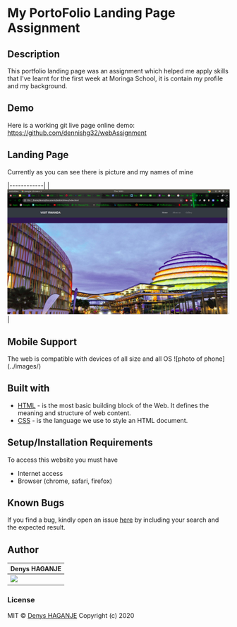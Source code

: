 # My PortoFolio Landing Page Assignment
## Description
This portfolio landing page was an assignment which helped me apply skills that I've learnt for the first week at Moringa School, it is contain my profile and my background.

## Demo
Here is a working git live page online demo: https://github.com/dennishg32/webAssignment

## Landing Page
Currently as you can see there is picture and my names of mine

|------------|
| <img src="https://github.com/dennishg32/webAssignment/blob/master/images/homepage.png" width="auto"> |


## Mobile Support
The web is compatible with devices of all size and all OS
![photo of phone]
(../images/)

## Built with
* [HTML](https://www.w3schools.com/html) - is the most basic building block of the Web. It defines the meaning and structure of web content.
* [CSS](https://www.w3schools.com/css) - is the language we use to style an HTML document. 

## Setup/Installation Requirements
To access this website you must have
* Internet access
* Browser (chrome, safari, firefox)

## Known Bugs
If you find a bug, kindly open an issue [here](https://github.com/dennishg32/webAssignment/issues) by including your search and the expected result.

## Author

| Denys HAGANJE     |
|------------|
| <img src="https://github.com/dennishg32/webAssignment/blob/master/images/denys.jpgg" width="250"> |

### License
MIT © [Denys HAGANJE](https://github.com/dennishg32)
Copyright (c) 2020
